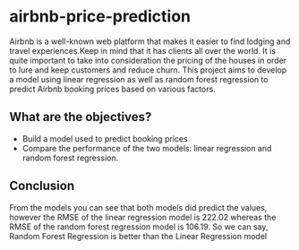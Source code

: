 # airbnb-price-prediction
Airbnb is a well-known web platform that makes it easier to find lodging and travel experiences.Keep in mind that it has clients all over the world. It is quite important to take into consideration the pricing of the houses in order to lure and keep customers and reduce churn.
This project aims to develop a model using linear regression as well as random forest regression to predict Airbnb booking prices based on various factors.
## What are the objectives?
+ Build a model used to predict booking prices
+ Compare the performance of the two models: linear regression and random forest regression.

## Conclusion 
From the models you can see that both models did predict the values,
however the RMSE of the linear regression model is 222.02 whereas the RMSE of
the random forest regression model is 106.19.
So we can say, Random Forest Regression is better than the Linear Regression model
